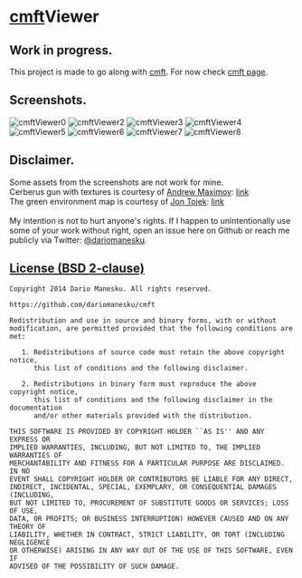 [cmft](https://github.com/dariomanesku/cmft)Viewer
========================================================================================

Work in progress.
-----------------
This project is made to go along with [cmft](https://github.com/dariomanesku/cmft). For now check [cmft page](https://github.com/dariomanesku/cmft).

Screenshots.
------------

![cmftViewer0](https://github.com/dariomanesku/cmftViewer/raw/master/screenshots/cmftViewer0.jpg)
![cmftViewer2](https://github.com/dariomanesku/cmftViewer/raw/master/screenshots/cmftViewer2.jpg)
![cmftViewer3](https://github.com/dariomanesku/cmftViewer/raw/master/screenshots/cmftViewer3.jpg)
![cmftViewer4](https://github.com/dariomanesku/cmftViewer/raw/master/screenshots/cmftViewer4.jpg)
![cmftViewer5](https://github.com/dariomanesku/cmftViewer/raw/master/screenshots/cmftViewer5.jpg)
![cmftViewer6](https://github.com/dariomanesku/cmftViewer/raw/master/screenshots/cmftViewer6.jpg)
![cmftViewer7](https://github.com/dariomanesku/cmftViewer/raw/master/screenshots/cmftViewer7.jpg)
![cmftViewer8](https://github.com/dariomanesku/cmftViewer/raw/master/screenshots/cmftViewer8.jpg)

Disclaimer.
---------
Some assets from the screenshots are not work for mine.<br />
Cerberus gun with textures is courtesy of [Andrew Maximov](https://twitter.com/divers1ty): [link](http://artisaverb.info/Cerberus.html)<br />
The green environment map is courtesy of [Jon Tojek](https://twitter.com/Tojek_VFX): [link](http://tojek.com/vfx/?attachment_id=139)<br />
<br />
My intention is not to hurt anyone's rights. If I happen to unintentionally use some of your work without right, open an issue here on Github or reach me publicly via Twitter: [@dariomanesku](https://twitter.com/dariomanesku).

[License (BSD 2-clause)](https://github.com/dariomanesku/cmft/blob/master/LICENSE)
-------------------------------------------------------------------------------

    Copyright 2014 Dario Manesku. All rights reserved.

    https://github.com/dariomanesku/cmft

    Redistribution and use in source and binary forms, with or without
    modification, are permitted provided that the following conditions are met:

       1. Redistributions of source code must retain the above copyright notice,
          this list of conditions and the following disclaimer.

       2. Redistributions in binary form must reproduce the above copyright notice,
          this list of conditions and the following disclaimer in the documentation
          and/or other materials provided with the distribution.

    THIS SOFTWARE IS PROVIDED BY COPYRIGHT HOLDER ``AS IS'' AND ANY EXPRESS OR
    IMPLIED WARRANTIES, INCLUDING, BUT NOT LIMITED TO, THE IMPLIED WARRANTIES OF
    MERCHANTABILITY AND FITNESS FOR A PARTICULAR PURPOSE ARE DISCLAIMED. IN NO
    EVENT SHALL COPYRIGHT HOLDER OR CONTRIBUTORS BE LIABLE FOR ANY DIRECT,
    INDIRECT, INCIDENTAL, SPECIAL, EXEMPLARY, OR CONSEQUENTIAL DAMAGES (INCLUDING,
    BUT NOT LIMITED TO, PROCUREMENT OF SUBSTITUTE GOODS OR SERVICES; LOSS OF USE,
    DATA, OR PROFITS; OR BUSINESS INTERRUPTION) HOWEVER CAUSED AND ON ANY THEORY OF
    LIABILITY, WHETHER IN CONTRACT, STRICT LIABILITY, OR TORT (INCLUDING NEGLIGENCE
    OR OTHERWISE) ARISING IN ANY WAY OUT OF THE USE OF THIS SOFTWARE, EVEN IF
    ADVISED OF THE POSSIBILITY OF SUCH DAMAGE.
